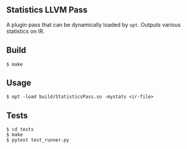 Statistics LLVM Pass
---------------------

A plugin pass that can be dynamically loaded by `opt`.
Outputs various statistics on IR.

## Build

    $ make
  
## Usage

    $ opt -load build/StatisticsPass.so -mystats <ir-file>

## Tests

    $ cd tests
    $ make
    $ pytest test_runner.py
